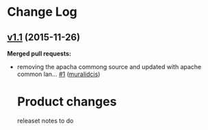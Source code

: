 # Change Log

## [v1.1](https://github.com/muralidcis/visualization/tree/v1.1) (2015-11-26)
**Merged pull requests:**

- removing the apacha commong source and updated with apache common lan… [\#1](https://github.com/muralidcis/visualization/pull/1) ([muralidcis](https://github.com/muralidcis))


	# Product changes
	releaset notes to do
	
